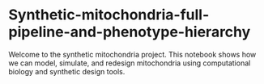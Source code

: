 # Synthetic-mitochondria-full-pipeline-and-phenotype-hierarchy
Welcome to the synthetic mitochondria project. This notebook shows how we can model, simulate, and redesign mitochondria using computational biology and synthetic design tools.
